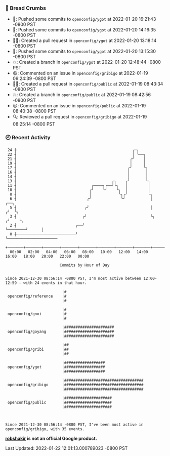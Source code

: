 ### 🍞 Bread Crumbs

 * 🚢: Pushed some commits to `openconfig/ygot` at 2022-01-20 16:21:43 -0800 PST
 * 🚢: Pushed some commits to `openconfig/ygot` at 2022-01-20 14:16:35 -0800 PST
 * ✍🏼: Created a pull request in `openconfig/ygot` at 2022-01-20 13:18:14 -0800 PST
 * 🚢: Pushed some commits to `openconfig/ygot` at 2022-01-20 13:15:30 -0800 PST
 * 💥: Created a branch in `openconfig/ygot` at 2022-01-20 12:48:44 -0800 PST
 * 😃: Commented on an issue in `openconfig/gribigo` at 2022-01-19 09:24:39 -0800 PST
 * ✍🏼: Created a pull request in `openconfig/public` at 2022-01-19 08:43:34 -0800 PST
 * 💥: Created a branch in `openconfig/public` at 2022-01-19 08:42:56 -0800 PST
 * 😃: Commented on an issue in `openconfig/public` at 2022-01-19 08:40:38 -0800 PST
 * 🔍: Reviewed a pull request in  `openconfig/gribigo` at 2022-01-19 08:25:14 -0800 PST

### 🕘 Recent Activity
```
 24 ┼                                                   ╭─╮
 22 ┤                                                   │ ╰──╮
 21 ┤                                                  ╭╯    │
 19 ┤                                                  │     │
 17 ┤                                                 ╭╯     ╰╮
 16 ┤                                                 │       │
 14 ┤                                                 │       │
 13 ┤                                          ╭╮    ╭╯       ╰╮
 11 ┤                                 ╭────╮╭──╯╰╮   │         │
 10 ┤                                ╭╯    ╰╯    ╰╮  │         │
  8 ┤                                │            ╰╮╭╯         ╰╮
  6 ┤                               ╭╯             ╰╯           │           ╭──╮
  5 ┤                              ╭╯                           │          ╭╯  ╰╮
  3 ┤                             ╭╯                            ╰╮        ╭╯    ╰╮
  2 ┤                          ╭──╯                              ╰────────╯      │
  0 ┼──────────────────────────╯                                                 ╰──────────────────────
    +───────+───────+───────+───────+───────+───────+───────+───────+───────+───────+───────+───────+────
  00:00   02:00   04:00   06:00   08:00   10:00   12:00   14:00   16:00   18:00   20:00   22:00   00:00   

						Commits by Hour of Day


Since 2021-12-30 08:56:14 -0800 PST, I'm most active between 12:00-12:59 - with 24 events in that hour.

```



```
                         |#
 openconfig/reference    |#
                         |#

                         |#
 openconfig/gnoi         |#
                         |#

                         |######################
 openconfig/goyang       |######################
                         |######################

                         |##
 openconfig/gribi        |##
                         |##

                         |##################
 openconfig/ygot         |##################
                         |##################

                         |###################################
 openconfig/gribigo      |###################################
                         |###################################

                         |#####################
 openconfig/public       |#####################
                         |#####################



Since 2021-12-30 08:56:14 -0800 PST, I've been most active in openconfig/gribigo, with 35 events.

```
**[robshakir](mailto:robjs@google.com) is not an official Google product.**  


Last Updated: 2022-01-22 12:01:13.000789023 -0800 PST
